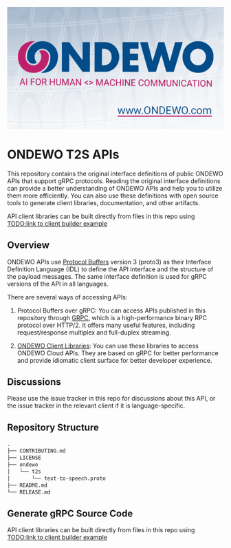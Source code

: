 ![Logo](https://raw.githubusercontent.com/ondewo/ondewo-logos/master/github/ondewo_logo_github_2.png)

# ONDEWO T2S APIs

This repository contains the original interface definitions of public ONDEWO APIs that support gRPC protocols. Reading the original interface definitions can provide a better understanding of ONDEWO APIs and help you to utilize them more efficiently. You can also use these definitions with open source tools to generate client libraries, documentation, and other artifacts.

API client libraries can be built directly from files in this repo using [TODO:link to client builder example](pass)

## Overview

ONDEWO APIs use [Protocol Buffers](https://github.com/google/protobuf) version 3 (proto3) as their Interface Definition Language (IDL) to define the API interface and the structure of the payload messages. The same interface definition is used for gRPC versions of the API in all languages.

There are several ways of accessing APIs:

1.  Protocol Buffers over gRPC: You can access APIs published in this repository through [GRPC](https://github.com/grpc), which is a high-performance binary RPC protocol over HTTP/2. It offers many useful features, including request/response multiplex and full-duplex streaming.

2.  [ONDEWO Client Libraries](pass):
You can use these libraries to access ONDEWO Cloud APIs. They are based on gRPC for better performance and provide idiomatic client surface for better developer experience.

## Discussions

Please use the issue tracker in this repo for discussions about this API, or the issue tracker in the relevant client if it is language-specific.

## Repository Structure

```
.
├── CONTRIBUTING.md
├── LICENSE
├── ondewo
│   └── t2s
│       └── text-to-speech.proto
├── README.md
└── RELEASE.md
```

## Generate gRPC Source Code

API client libraries can be built directly from files in this repo using [TODO:link to client builder example](pass)

